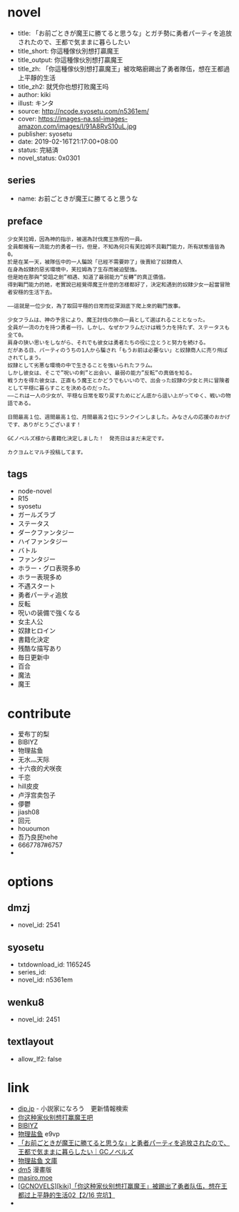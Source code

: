 # novel

- title: 「お前ごときが魔王に勝てると思うな」とガチ勢に勇者パーティを追放されたので、王都で気ままに暮らしたい
- title_short: 你這種傢伙別想打贏魔王
- title_output: 你這種傢伙別想打贏魔王
- title_zh: 「你這種傢伙別想打贏魔王」被攻略廚踢出了勇者隊伍，想在王都過上平靜的生活
- title_zh2: 就凭你也想打败魔王吗
- author: kiki
- illust: キンタ
- source: http://ncode.syosetu.com/n5361em/
- cover: https://images-na.ssl-images-amazon.com/images/I/91A8RvS10uL.jpg
- publisher: syosetu
- date: 2019-02-16T21:17:00+08:00
- status: 完結済
- novel_status: 0x0301

## series

- name: お前ごときが魔王に勝てると思うな

## preface


```
少女芙拉姆，因為神的指示，被選為討伐魔王旅程的一員。
全員都擁有一流能力的勇者一行。但是，不知為何只有芙拉姆不具戰鬥能力，所有狀態值皆為0。
於是在某一天，被隊伍中的一人騙說「已經不需要妳了」後賣給了奴隸商人
在身為奴隸的惡劣環境中，芙拉姆為了生存而被迫堅強。
但是她在那與“受詛之劍”相遇、知道了最弱能力“反轉”的真正價值。
得到戰鬥能力的她，老實說已經覺得魔王什麼的怎樣都好了，決定和遇到的奴隸少女一起當冒險者安穩的生活下去。

――這就是一位少女，為了取回平穩的日常而從深淵底下爬上來的戰鬥故事。

少女フラムは、神の予言により、魔王討伐の旅の一員として選ばれることとなった。
全員が一流の力を持つ勇者一行。しかし、なぜかフラムだけは戦う力を持たず、ステータスも全て0。
肩身の狭い思いをしながら、それでも彼女は勇者たちの役に立とうと努力を続ける。
だがある日、パーティのうちの1人から騙され「もうお前は必要ない」と奴隷商人に売り飛ばされてしまう。
奴隷として劣悪な環境の中で生きることを強いられたフラム。
しかし彼女は、そこで”呪いの剣”と出会い、最弱の能力”反転”の真価を知る。
戦う力を得た彼女は、正直もう魔王とかどうでもいいので、出会った奴隷の少女と共に冒険者として平穏に暮らすことを決めるのだった。
――これは一人の少女が、平穏な日常を取り戻すためにどん底から這い上がってゆく、戦いの物語である。

日間最高１位、週間最高１位、月間最高２位にランクインしました。みなさんの応援のおかげです、ありがとうございます！

GCノベルズ様から書籍化決定しました！　発売日はまだ未定です。

カクヨムとマルチ投稿してます。
```

## tags

- node-novel
- R15
- syosetu
- ガールズラブ
- ステータス
- ダークファンタジー
- ハイファンタジー
- バトル
- ファンタジー
- ホラー・グロ表現多め
- ホラー表現多め
- 不遇スタート
- 勇者パーティ追放
- 反転
- 呪いの装備で強くなる
- 女主人公
- 奴隷ヒロイン
- 書籍化決定
- 残酷な描写あり
- 毎日更新中
- 百合
- 魔法
- 魔王

# contribute

- 爱布丁的梨
- BIBIYZ
- 物理盐鱼
- 无水灬天际
- 十六夜的犬咲夜
- 千恋
- hill皮皮
- 卢浮宫卖包子
- 儚鬱
- jiash08
- 回元
- hououmon
- 吾乃良民hehe
- 6667787#6757
- 

# options

## dmzj

- novel_id: 2541

## syosetu

- txtdownload_id: 1165245
- series_id:
- novel_id: n5361em

## wenku8

- novel_id: 2451

## textlayout

- allow_lf2: false

# link

- [dip.jp](https://narou.dip.jp/search.php?text=n5361em&novel=all&genre=all&new_genre=all&length=0&down=0&up=100) - 小説家になろう　更新情報検索
- [你这种家伙别想打赢魔王吧](https://tieba.baidu.com/f?kw=%E4%BD%A0%E8%BF%99%E7%A7%8D%E5%AE%B6%E4%BC%99%E5%88%AB%E6%83%B3%E6%89%93%E8%B5%A2%E9%AD%94%E7%8E%8B&ie=utf-8 "你这种家伙别想打赢魔王")
- [BIBIYZ](https://mega.nz/#F!x4JwDAgR!DMz0X522W7WsarvaKbPyhQ)
- [物理盐鱼](https://pan.baidu.com/s/1R3f2qxCEQZ61m_x4AYhlVQ) e9vp
- [「お前ごときが魔王に勝てると思うな」と勇者パーティを追放されたので、王都で気ままに暮らしたい｜GCノベルズ](http://micromagazine.net/gcn/omaegotokiga/)
- [物理盐鱼 文庫](https://tieba.baidu.com/p/5853088454)
- [dm5](http://www.dm5.com/manhua-jiupingniyexiangdabaimowangma/) 漫畫版
- [masiro.moe](https://masiro.moe/forum.php?mod=forumdisplay&fid=90)
- [\[GCNOVELS\]\[kiki\]「你这种家伙别想打赢魔王」被踢出了勇者队伍，想在王都过上平静的生活02【2/16 完坑】](https://www.lightnovel.cn/thread-950403-1-1.html)
- 


